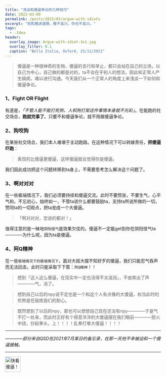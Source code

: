 ```yaml
---
title: "浅谈和傻逼争论的几种技巧"
date: 2022-03-09
permalink: /posts/2022/03/argue-with-idiots
excerpt: "别和猪讲道理，猪不高兴，你也不高兴。"
tags:
  - 💡Idea
header:
  overlay_image: Argue-with-idiot-3v1.jpg
  overlay_filter: 0.1
  caption: "Bella Italia, Oxford, 25/11/2021"
---
```


> 傻逼是一种很神奇的生物，傻逼的言行和举止，都只会站在自己的立场，以自己为中心，自己做的都是对的，ta不会在乎别人的想法，因此和正常人产生隔阂，难以进行沟通。今天我们从一个正常人的角度上来浅谈一下如何和傻逼争论。

### 1、Fight OR Flight

有道是，*「不管人能不能打死狗，人和狗打架这件事情本身就不光彩」*。在能跑的社交场合，**跑就完事了**。只要不和傻逼争论，就不用跟傻逼争论。

### 2、狗咬狗
在某些社交场合，我们本人难堪于主动跑路。在这种情况下可以转嫁责任，**把傻逼吓跑**：

> 表现的比傻逼更傻逼，这样傻逼就会觉得你是傻逼。  

我们因此成功把这个问题转移到ta身上，不需要思考怎么解决这个问题了。

### 3、啊对对对
在一些极端情况下，我们必须要持续和傻逼交流。此时不要慌张，不要生气，心平气和，不忘初心，始终如一，不管ta说什么都要鼓励ta，支持ta所说所做的一切，赞同ta的一切观点，把ta宠成一个大傻逼。

>「啊对对对，您说的都对！」

值得注意的是一昧地`阴阳怪气`是效果欠佳的。傻逼不一定能get到你在阴阳怪气ta————为什么呢，因为ta是傻逼。


### 4、阿Q精神
在一些`极端情况下的极端情况下`，面对大摇大摆不知好歹的傻逼，我们只能忍气吞声而无法回击。此时只能采取下下策：`阿Q精神`！！

> 想到「这人这么傻逼，在现实中一定也活得不太滋润」，不由笑出了声————气，消了。

> 想到自己以后的npy说不定也是一个和这个人有点像的大傻逼，权当此时的煎熬是在锻炼我们的耐心。

> 既然想到了以后的npy，那也可以想想自己现在还没有npy————于是气不打一处来，而此时正好有个得意洋洋的大傻逼摆在我们眼前————怒火中烧，抄起拳头，上！！！！乱拳打晕大傻逼！！！！


-----

*————部分来自QSD在2021年7月某日的备忘录，在那一天他不幸被迫和一个傻逼接触。*

------

<img src="https://cdn.mathpix.com/snip/images/yq1XedeSwuRvh9rj9RwWYOU2AMSNJC1FKu2R9j1zR8Y.original.fullsize.png" align="center" width=50px alt="快看傻逼！">